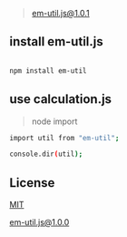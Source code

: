 > em-util.js@1.0.1

## install em-util.js

```bash

npm install em-util

```

## use calculation.js

> node import

``` bash
import util from "em-util";

console.dir(util);
```

##  License

[MIT](http://opensource.org/licenses/MIT)

[em-util.js@1.0.0](https://github.com/noteScript/em_util.git)

